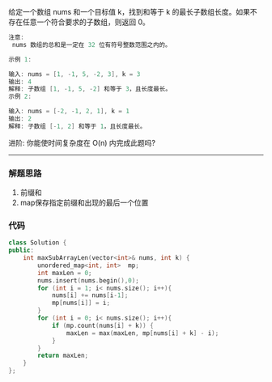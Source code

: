 给定一个数组 nums 和一个目标值 k，找到和等于 k 的最长子数组长度。如果不存在任意一个符合要求的子数组，则返回 0。

```cpp
注意:
 nums 数组的总和是一定在 32 位有符号整数范围之内的。

示例 1:

输入: nums = [1, -1, 5, -2, 3], k = 3
输出: 4
解释: 子数组 [1, -1, 5, -2] 和等于 3，且长度最长。
示例 2:

输入: nums = [-2, -1, 2, 1], k = 1
输出: 2
解释: 子数组 [-1, 2] 和等于 1，且长度最长。
```

进阶:
你能使时间复杂度在 O(n) 内完成此题吗?

---

### 解题思路

1. 前缀和
2. map保存指定前缀和出现的最后一个位置

### 代码

```cpp
class Solution {
public:
    int maxSubArrayLen(vector<int>& nums, int k) {
        unordered_map<int, int>  mp;
        int maxLen = 0;
        nums.insert(nums.begin(),0);
        for (int i = 1; i< nums.size(); i++){
            nums[i] += nums[i-1];
            mp[nums[i]] = i;
        }
        for (int i = 0; i< nums.size(); i++){
            if (mp.count(nums[i] + k)) {
                maxLen = max(maxLen, mp[nums[i] + k] - i);
            }
        }
        return maxLen;
    }
};
```
